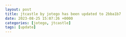 ```yaml
---
layout: post
title: jtcastle by jotego has been updated to 2bba1b7
date: 2023-08-25 15:07:26 +0000
categories: [jotego, jtcastle]
tags: [update]
---
```


